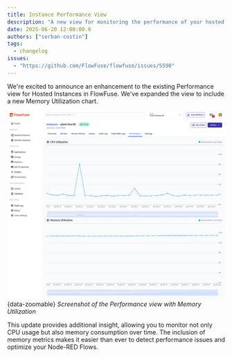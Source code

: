 ```yaml
---
title: Instance Performance View
description: "A new view for monitoring the performance of your hosted Node-RED instances"
date: 2025-06-20 12:00:00.0
authors: ["serban-costin"]
tags:
  - changelog
issues:
  - "https://github.com/FlowFuse/flowfuse/issues/5590"
---
```


We're excited to announce an enhancement to the existing Performance view for Hosted Instances in FlowFuse. We've expanded the view to include a new Memory Utilization chart.

![Screenshot of the expanded Performance view with Memory Utilization](./images/instance-performance-memory.png){data-zoomable}
_Screenshot of the Performance view with Memory Utilization_

This update provides additional insight, allowing you to monitor not only CPU usage but also memory consumption over time. The inclusion of memory metrics makes it easier than ever to detect performance issues and optimize your Node-RED Flows.
